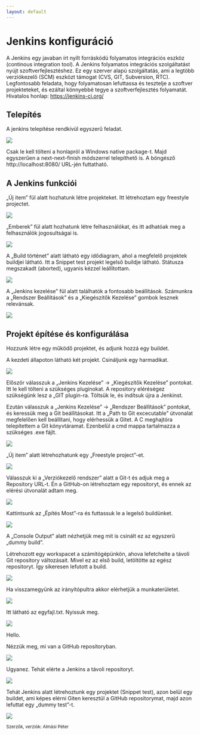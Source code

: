 ```yaml
---
layout: default
---
```


# Jenkins konfiguráció

A Jenkins egy javaban írt nyílt forráskódú folyamatos integrációs eszköz (continous integration tool). A Jenkins folyamatos integrációs szolgáltatást nyújt szoftverfejlesztéshez. Ez egy szerver alapú szolgáltatás, ami a legtöbb verziókezelő (SCM) eszközt támogat (CVS, GIT, Subversion, RTC). Legfontosabb feladata, hogy folyamatosan lefuttassa és tesztelje a szoftver projekteteket, és ezáltal könnyebbé tegye a szoftverfejlesztés folyamatát. Hivatalos honlap: https://jenkins-ci.org/

## Telepítés

A jenkins telepítése rendkívül egyszerű feladat.

![](image/Jenkins_kep_02.png)

Csak le kell tölteni a honlapról a Windows native package-t. Majd egyszerűen a next-next-finish módszerrel telepíthető is. A böngésző http://localhost:8080/ URL-jén futtatható.

## A Jenkins funkciói

„Új item” fül alatt hozhatunk létre projekteket. Itt létrehoztam egy freestyle projectet.

![](image/Jenkins_kep_03.png)
 
„Emberek” fül alatt hozhatunk létre felhasználókat, és itt adhatóak meg a felhasználók jogosultságai is.

![](image/Jenkins_kep_04.png)

A „Build történet” alatt látható egy idődiagram, ahol a megfelelő projektek buildjei látható. Itt a Snippet test projekt legelső buildje látható. Státusza megszakadt (aborted), ugyanis kézzel leállítottam.

![](image/Jenkins_kep_05.png)

A „Jenkins kezelése” fül alatt találhatók a fontosabb beállítások. Számunkra a „Rendszer Beállítások” és a „Kiegészítők Kezelése” gombok lesznek relevánsak. 

![](image/Jenkins_kep_06.png)

## Projekt építése és konfigurálása

Hozzunk létre egy működő projektet, és adjunk hozzá egy buildet.

A kezdeti állapoton látható két projekt. Csináljunk egy harmadikat.

![](image/Jenkins_kep_01.png)
 
Először válasszuk a „Jenkins Kezelése” -> „Kiegészítők Kezelése” pontokat. Itt le kell tölteni a szükséges pluginokat. A repository eléréségez szükségünk lesz a „GIT plugin-ra. Töltsük le, és indítsuk újra a Jenkinst.

Ezután válasszuk a „Jenkins Kezelése” -> „Rendszer Beállítások” pontokat, és keressük meg a Git beállításokat. Itt a „Path to Git excecutable” útvonalat megfelelően kell beállítani, hogy elérhessük a Gitet. A C meghajtóra telepítettem a Git könyvtáramat. Ezenbelül a cmd mappa tartalmazza a szükséges .exe fájlt.

![](image/Jenkins_kep_07.png)
 
„Új item” alatt létrehozhatunk egy „Freestyle project”-et.

![](image/Jenkins_kep_08.png)
 
Válasszuk ki a „Verziókezelő rendszer” alatt a Git-t és adjuk meg a Repository URL-t. Én a GitHub-on létrehoztam egy repositoryt, és ennek az elérési útvonalát adtam meg.

![](image/Jenkins_kep_09.png)
 
Kattintsunk az „Építés Most”-ra és futtassuk le a legelső buildünket.

![](image/Jenkins_kep_10.png)
 
A „Console Output” alatt nézhetjük meg mit is csinált ez az egyszerű „dummy build”.

Létrehozott egy workspacet a számítógépünkön, ahova lefetchelte a távoli Git repository változásait. Mivel ez az első build, letöltötte az egész repositoryt. Így sikeresen lefutott a build.

![](image/Jenkins_kep_11.png)
 
Ha visszamegyünk az irányítópultra akkor elérhetjük a munkaterületet.

![](image/Jenkins_kep_12.png)
 
Itt látható az egyfajl.txt. Nyissuk meg.

![](image/Jenkins_kep_13.png)
 
Hello.

Nézzük meg, mi van a GitHub repositoryban.

![](image/Jenkins_kep_14.png)
 
Ugyanez. Tehát elérte a Jenkins a távoli repositoryt.

![](image/Jenkins_kep_15.png)
 
Tehát Jenkins alatt létrehoztunk egy projektet (Snippet test), azon belül egy buildet, ami képes elérni Giten keresztül a GitHub repositorymat, majd azon lefuttat egy „dummy test”-t.

![](image/Jenkins_kep_16.png)
 
<small>Szerzők, verziók: Almási Péter</small>

